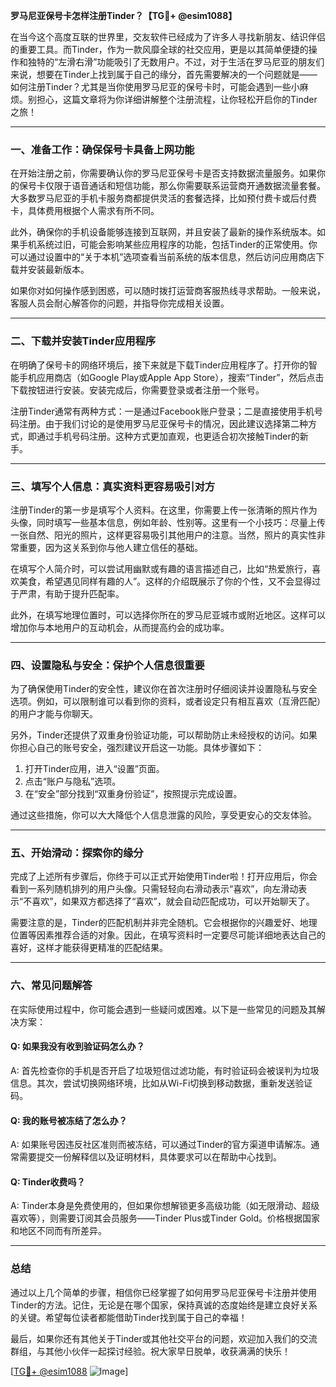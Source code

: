 **罗马尼亚保号卡怎样注册Tinder？【TG💪+ @esim1088】**

在当今这个高度互联的世界里，交友软件已经成为了许多人寻找新朋友、结识伴侣的重要工具。而Tinder，作为一款风靡全球的社交应用，更是以其简单便捷的操作和独特的“左滑右滑”功能吸引了无数用户。不过，对于生活在罗马尼亚的朋友们来说，想要在Tinder上找到属于自己的缘分，首先需要解决的一个问题就是——如何注册Tinder？尤其是当你使用罗马尼亚的保号卡时，可能会遇到一些小麻烦。别担心，这篇文章将为你详细讲解整个注册流程，让你轻松开启你的Tinder之旅！

---

### **一、准备工作：确保保号卡具备上网功能**

在开始注册之前，你需要确认你的罗马尼亚保号卡是否支持数据流量服务。如果你的保号卡仅限于语音通话和短信功能，那么你需要联系运营商开通数据流量套餐。大多数罗马尼亚的手机卡服务商都提供灵活的套餐选择，比如预付费卡或后付费卡，具体费用根据个人需求有所不同。

此外，确保你的手机设备能够连接到互联网，并且安装了最新的操作系统版本。如果手机系统过旧，可能会影响某些应用程序的功能，包括Tinder的正常使用。你可以通过设置中的“关于本机”选项查看当前系统的版本信息，然后访问应用商店下载并安装最新版本。

如果你对如何操作感到困惑，可以随时拨打运营商客服热线寻求帮助。一般来说，客服人员会耐心解答你的问题，并指导你完成相关设置。

---

### **二、下载并安装Tinder应用程序**

在明确了保号卡的网络环境后，接下来就是下载Tinder应用程序了。打开你的智能手机应用商店（如Google Play或Apple App Store），搜索“Tinder”，然后点击下载按钮进行安装。安装完成后，你需要登录或者注册一个账号。

注册Tinder通常有两种方式：一是通过Facebook账户登录；二是直接使用手机号码注册。由于我们讨论的是使用罗马尼亚保号卡的情况，因此建议选择第二种方式，即通过手机号码注册。这种方式更加直观，也更适合初次接触Tinder的新手。

---

### **三、填写个人信息：真实资料更容易吸引对方**

注册Tinder的第一步是填写个人资料。在这里，你需要上传一张清晰的照片作为头像，同时填写一些基本信息，例如年龄、性别等。这里有一个小技巧：尽量上传一张自然、阳光的照片，这样更容易吸引其他用户的注意。当然，照片的真实性非常重要，因为这关系到你与他人建立信任的基础。

在填写个人简介时，可以尝试用幽默或有趣的语言描述自己，比如“热爱旅行，喜欢美食，希望遇见同样有趣的人”。这样的介绍既展示了你的个性，又不会显得过于严肃，有助于提升匹配率。

此外，在填写地理位置时，可以选择你所在的罗马尼亚城市或附近地区。这样可以增加你与本地用户的互动机会，从而提高约会的成功率。

---

### **四、设置隐私与安全：保护个人信息很重要**

为了确保使用Tinder的安全性，建议你在首次注册时仔细阅读并设置隐私与安全选项。例如，可以限制谁可以看到你的资料，或者设定只有相互喜欢（互滑匹配）的用户才能与你聊天。

另外，Tinder还提供了双重身份验证功能，可以帮助防止未经授权的访问。如果你担心自己的账号安全，强烈建议开启这一功能。具体步骤如下：

1. 打开Tinder应用，进入“设置”页面。
2. 点击“账户与隐私”选项。
3. 在“安全”部分找到“双重身份验证”，按照提示完成设置。

通过这些措施，你可以大大降低个人信息泄露的风险，享受更安心的交友体验。

---

### **五、开始滑动：探索你的缘分**

完成了上述所有步骤后，你终于可以正式开始使用Tinder啦！打开应用后，你会看到一系列随机排列的用户头像。只需轻轻向右滑动表示“喜欢”，向左滑动表示“不喜欢”，如果双方都选择了“喜欢”，就会自动匹配成功，可以开始聊天了。

需要注意的是，Tinder的匹配机制并非完全随机。它会根据你的兴趣爱好、地理位置等因素推荐合适的对象。因此，在填写资料时一定要尽可能详细地表达自己的喜好，这样才能获得更精准的匹配结果。

---

### **六、常见问题解答**

在实际使用过程中，你可能会遇到一些疑问或困难。以下是一些常见的问题及其解决方案：

#### Q: 如果我没有收到验证码怎么办？
A: 首先检查你的手机是否开启了垃圾短信过滤功能，有时验证码会被误判为垃圾信息。其次，尝试切换网络环境，比如从Wi-Fi切换到移动数据，重新发送验证码。

#### Q: 我的账号被冻结了怎么办？
A: 如果账号因违反社区准则而被冻结，可以通过Tinder的官方渠道申请解冻。通常需要提交一份解释信以及证明材料，具体要求可以在帮助中心找到。

#### Q: Tinder收费吗？
A: Tinder本身是免费使用的，但如果你想解锁更多高级功能（如无限滑动、超级喜欢等），则需要订阅其会员服务——Tinder Plus或Tinder Gold。价格根据国家和地区不同而有所差异。

---

### **总结**

通过以上几个简单的步骤，相信你已经掌握了如何用罗马尼亚保号卡注册并使用Tinder的方法。记住，无论是在哪个国家，保持真诚的态度始终是建立良好关系的关键。希望每位读者都能借助Tinder找到属于自己的幸福！

最后，如果你还有其他关于Tinder或其他社交平台的问题，欢迎加入我们的交流群组，与其他小伙伴一起探讨经验。祝大家早日脱单，收获满满的快乐！

[[TG💪+ @esim1088](https://t.me/s/esim1088) ![Image](https://i.postimg.cc/4NQfJmqS/Snipaste-2025-05-13-00-14-12.png)]